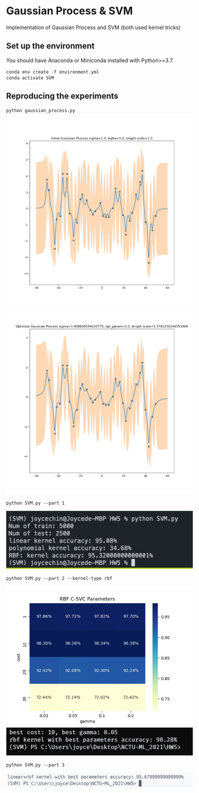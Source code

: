 # Gaussian Process & SVM

Implementation of Gaussian Process and SVM (both used kernel tricks)

## Set up the environment

You should have Anaconda or Miniconda installed with Python>=3.7

```
conda env create -f environment.yml
conda activate SVM
```

## Reproducing the experiments

```
python gaussian_process.py
```
<img src="./results/initial_gaussian_process.jpg">
<img src="./results/optimize_gaussian_process.jpg">

```
python SVM.py --part 1
```
<img src="./results/compare_kernels.png">

```
python SVM.py --part 2 --kernel-type rbf
```
<img src="./results/rbf_confusion_matrix.jpg">
<img src="./results/rbf_best_param_and_acc.PNG">

```
python SVM.py --part 3
```

<img src="./results/linear_rbf_kernel.PNG">
